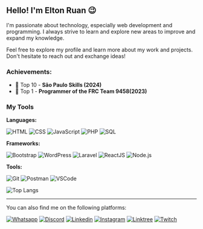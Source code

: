 ## Hello! I'm Elton Ruan 😉

I'm passionate about technology, especially web development and programming. I always strive to learn and explore new areas to improve and expand my knowledge. 

Feel free to explore my profile and learn more about my work and projects. Don't hesitate to reach out and exchange ideas!

### Achievements:
- 🏅 Top 10 - **São Paulo Skills (2024)**
- 🥇 Top 1 - **Programmer of the FRC Team 9458(2023)**

### My Tools

**Languages:**

![HTML](https://img.shields.io/badge/HTML-E34F26?style=for-the-badge&logo=html5&logoColor=white) ![CSS](https://img.shields.io/badge/CSS-1572B6?style=for-the-badge&logo=css3&logoColor=white) ![JavaScript](https://img.shields.io/badge/JavaScript-F7DF1E?style=for-the-badge&logo=javascript&logoColor=black) ![PHP](https://img.shields.io/badge/PHP-777BB4?style=for-the-badge&logo=php&logoColor=white) ![SQL](https://img.shields.io/badge/SQL-4479A1?style=for-the-badge&logo=mysql&logoColor=white)

**Frameworks:**

![Bootstrap](https://img.shields.io/badge/Bootstrap-563D7C?style=for-the-badge&logo=bootstrap&logoColor=white) ![WordPress](https://img.shields.io/badge/WordPress-21759B?style=for-the-badge&logo=wordpress&logoColor=white) ![Laravel](https://img.shields.io/badge/Laravel-FF2D20?style=for-the-badge&logo=laravel&logoColor=white) ![ReactJS](https://img.shields.io/badge/React-61DAFB?style=for-the-badge&logo=react&logoColor=black) ![Node.js](https://img.shields.io/badge/Node.js-339933?style=for-the-badge&logo=node.js&logoColor=white)

**Tools:**

![Git](https://img.shields.io/badge/Git-F05032?style=for-the-badge&logo=git&logoColor=white) ![Postman](https://img.shields.io/badge/Postman-FF6C37?style=for-the-badge&logo=postman&logoColor=white) ![VSCode](https://img.shields.io/badge/VS_Code-007ACC?style=for-the-badge&logo=visual-studio-code&logoColor=white)

![Top Langs](https://github-readme-stats.vercel.app/api/top-langs/?username=EltonRuan&layout=compact&hide=html)

---

You can also find me on the following platforms:

[![Whatsapp](https://img.shields.io/badge/WhatsApp-25D366?style=for-the-badge&logo=whatsapp&logoColor=white)](https://api.whatsapp.com/send?phone=5512988897895) [![Discord](https://img.shields.io/badge/Discord-7289DA?style=for-the-badge&logo=discord&logoColor=white)](https://discord.gg/gBqMzxGkHP) [![Linkedin](https://img.shields.io/badge/LinkedIn-0077B5?style=for-the-badge&logo=linkedin&logoColor=white)](https://www.linkedin.com/in/eltonruan/) [![Instagram](https://img.shields.io/badge/Instagram-E4405F?style=for-the-badge&logo=instagram&logoColor=white)](https://www.instagram.com/elton.ruan_/) [![Linktree](https://img.shields.io/badge/linktree-39E09B?style=for-the-badge&logo=linktree&logoColor=white)](https://www.linktr.ee/elton.ruan_) [![Twitch](https://img.shields.io/badge/Twitch-9146FF?style=for-the-badge&logo=twitch&logoColor=white)](https://www.twitch.tv/eltonruansilva)
